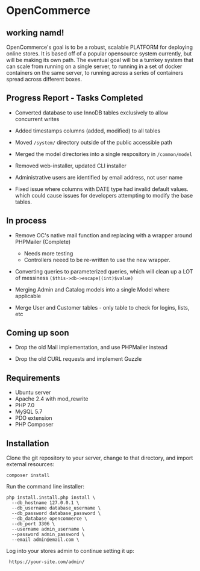 # OpenCommerce

## working namd!

OpenCommerce's goal is to be a robust, scalable PLATFORM for deploying online stores. It is based off of a popular 
opensource system currently, but will be making its own path. The eventual goal will be a turnkey system that can scale 
from running on a single server, to running in a set of docker containers on the same server, to running across a series 
of containers spread across different boxes.


## Progress Report - Tasks Completed

- Converted database to use InnoDB tables exclusively to allow concurrent writes

- Added timestamps columns (added, modified) to all tables

- Moved `/system/` directory outside of the public accessible path

- Merged the model directories into a single respository in `/common/model`

- Removed web-installer, updated CLI installer

- Administrative users are identified by email address, not user name

- Fixed issue where columns with DATE type had invalid default values. which could cause issues for developers attempting 
to modify the base tables.


## In process

- Remove OC's native mail function and replacing with a wrapper around PHPMailer (Complete) 
    - Needs more testing
    - Controllers neeed to be re-written to use the new wrapper.

- Converting queries to parameterized queries, which will clean up a LOT of messiness `($this->db->escape((int)$value)`

- Merging Admin and Catalog models into a single Model where applicable

- Merge User and Customer tables - only table to check for logins, lists, etc



## Coming up soon

- Drop the old Mail implementation, and use PHPMailer instead

- Drop the old CURL requests and implement Guzzle



## Requirements

- Ubuntu server
- Apache 2.4 with mod_rewrite
- PHP 7.0
- MySQL 5.7
- PDO extension
- PHP Composer


## Installation

Clone the git repository to your server, change to that directory, and import external resources:

    composer install

Run the command line installer:
    
    php install.install.php install \
      --db_hostname 127.0.0.1 \
      --db_username database_username \
      --db_password database_password \
      --db_database opencommerce \
      --db_port 3306 \
      --username admin_username \
      --password admin_password \
      --email admin@email.com \
      
Log into your stores admin to continue setting it up:

     https://your-site.com/admin/